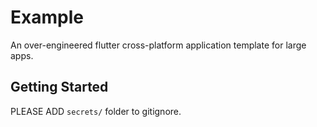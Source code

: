 # Example

An over-engineered flutter cross-platform application template for large apps.

## Getting Started

PLEASE ADD `secrets/` folder to gitignore.
